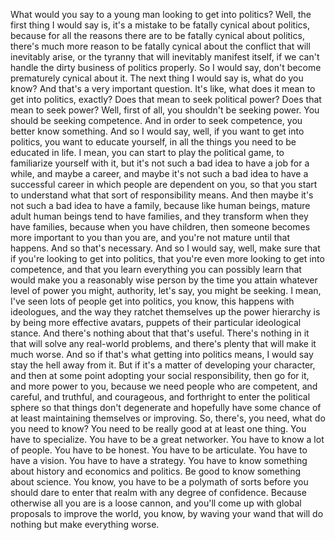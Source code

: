 What would you say to a young man looking to get into politics? Well, the first thing I would say is, it's a mistake to be fatally cynical about politics, because for all the reasons there are to be fatally cynical about politics, there's much more reason to be fatally cynical about the conflict that will inevitably arise, or the tyranny that will inevitably manifest itself, if we can't handle the dirty business of politics properly. So I would say, don't become prematurely cynical about it. The next thing I would say is, what do you know? And that's a very important question. It's like, what does it mean to get into politics, exactly? Does that mean to seek political power? Does that mean to seek power? Well, first of all, you shouldn't be seeking power. You should be seeking competence. And in order to seek competence, you better know something. And so I would say, well, if you want to get into politics, you want to educate yourself, in all the things you need to be educated in life. I mean, you can start to play the political game, to familiarize yourself with it, but it's not such a bad idea to have a job for a while, and maybe a career, and maybe it's not such a bad idea to have a successful career in which people are dependent on you, so that you start to understand what that sort of responsibility means. And then maybe it's not such a bad idea to have a family, because like human beings, mature adult human beings tend to have families, and they transform when they have families, because when you have children, then someone becomes more important to you than you are, and you're not mature until that happens. And so that's necessary. And so I would say, well, make sure that if you're looking to get into politics, that you're even more looking to get into competence, and that you learn everything you can possibly learn that would make you a reasonably wise person by the time you attain whatever level of power you might, authority, let's say, you might be seeking. I mean, I've seen lots of people get into politics, you know, this happens with ideologues, and the way they ratchet themselves up the power hierarchy is by being more effective avatars, puppets of their particular ideological stance. And there's nothing about that that's useful. There's nothing in it that will solve any real-world problems, and there's plenty that will make it much worse. And so if that's what getting into politics means, I would say stay the hell away from it. But if it's a matter of developing your character, and then at some point adopting your social responsibility, then go for it, and more power to you, because we need people who are competent, and careful, and truthful, and courageous, and forthright to enter the political sphere so that things don't degenerate and hopefully have some chance of at least maintaining themselves or improving. So, there's, you need, what do you need to know? You need to be really good at at least one thing. You have to specialize. You have to be a great networker. You have to know a lot of people. You have to be honest. You have to be articulate. You have to have a vision. You have to have a strategy. You have to know something about history and economics and politics. Be good to know something about science. You know, you have to be a polymath of sorts before you should dare to enter that realm with any degree of confidence. Because otherwise all you are is a loose cannon, and you'll come up with global proposals to improve the world, you know, by waving your wand that will do nothing but make everything worse.